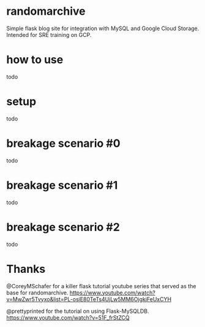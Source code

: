 # randomarchive
Simple flask blog site for integration with MySQL and Google Cloud Storage. Intended for SRE training on GCP.

# how to use
todo

# setup
todo

# breakage scenario #0
todo

# breakage scenario #1
todo

# breakage scenario #2
todo

# Thanks
@CoreyMSchafer for a killer flask tutorial youtube series that served as the base for randomarchive. https://www.youtube.com/watch?v=MwZwr5Tvyxo&list=PL-osiE80TeTs4UjLw5MM6OjgkjFeUxCYH

@prettyprinted for the tutorial on using Flask-MySQLDB. https://www.youtube.com/watch?v=51F_frStZCQ
